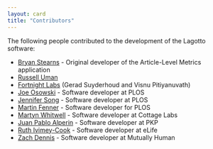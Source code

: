 ```yaml
---
layout: card
title: "Contributors"
---
```


The following people contributed to the development of the Lagotto software:

* [Bryan Stearns](http://www.linkedin.com/in/bryanstearns) - Original developer of the Article-Level Metrics application
* [Russell Uman](http://www.linkedin.com/in/firebus)
* [Fortnight Labs](http://fortnightlabs.com/) (Gerad Suyderhoud and Visnu Pitiyanuvath)
* [Joe Osowski](http://www.plos.org/about/people/staff/) - Software developer at PLOS
* [Jennifer Song](http://www.plos.org/about/people/staff/) - Software developer at PLOS
* [Martin Fenner](https://github.com/mfenner) - Software developer for PLOS
* [Martyn Whitwell](http://cottagelabs.com/people/martyn) - Software developer at Cottage Labs
* [Juan Pablo Alperin](https://github.com/jalperin) - Software developer at PKP
* [Ruth Ivimey-Cook](https://github.com/rivimey) - Software developer at eLife
* [Zach Dennis](https://github.com/zdennis) - Software developer at Mutually Human
